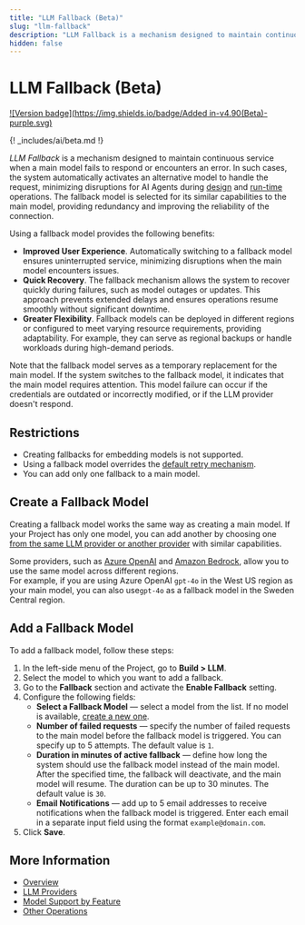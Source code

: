 ```yaml
---
title: "LLM Fallback (Beta)"
slug: "llm-fallback"
description: "LLM Fallback is a mechanism designed to maintain continuous service when a main model fails to respond or encounters an error."
hidden: false
---
```


# LLM Fallback (Beta)

[![Version badge](https://img.shields.io/badge/Added in-v4.90(Beta)-purple.svg)](../../../release-notes/4.90.md)

{! _includes/ai/beta.md !}

_LLM Fallback_ is a mechanism designed to maintain continuous service when a main model fails to respond or encounters an error. 
In such cases, the system automatically activates an alternative model to handle the request,
minimizing disruptions for AI Agents during [design](../generative-ai.md#design-time-generative-ai-features) and [run-time](../generative-ai.md#run-time-generative-ai-features) operations.
The fallback model is selected for its similar capabilities to the main model, providing redundancy and improving the reliability of the connection.

Using a fallback model provides the following benefits:

- **Improved User Experience**. Automatically switching to a fallback model ensures uninterrupted service, minimizing disruptions when the main model encounters issues.
- **Quick Recovery**. The fallback mechanism allows the system to recover quickly during failures, such as model outages or updates. This approach prevents extended delays and ensures operations resume smoothly without significant downtime.
- **Greater Flexibility**. Fallback models can be deployed in different regions or configured to meet varying resource requirements, providing adaptability. For example, they can serve as regional backups or handle workloads during high-demand periods.

Note that the fallback model serves as a temporary replacement for the main model.
If the system switches to the fallback model, it indicates that the main model requires attention.
This model failure can occur if the credentials are outdated or incorrectly modified, or if the LLM provider doesn't respond.

## Restrictions

- Creating fallbacks for embedding models is not supported.
- Using a fallback model overrides the [default retry mechanism](overview.md#retry-mechanism).
- You can add only one fallback to a main model.

## Create a Fallback Model

Creating a fallback model works the same way as creating a main model.
If your Project has only one model, you can add another by choosing one [from the same LLM provider or another provider](providers/all-providers.md) with similar capabilities.

Some providers, such as [Azure OpenAI](https://learn.microsoft.com/en-us/azure/ai-services/openai/concepts/models?tabs=python-secure%2Cglobal-standard%2Cstandard-chat-completions) and [Amazon Bedrock](https://docs.aws.amazon.com/bedrock/latest/userguide/models-regions.html), allow you to use the same model across different regions.  
For example, if you are using Azure OpenAI `gpt-4o` in the West US region as your main model, you can also use`gpt-4o` as a fallback model in the Sweden Central region.

## Add a Fallback Model

To add a fallback model, follow these steps:

1. In the left-side menu of the Project, go to **Build > LLM**.
2. Select the model to which you want to add a fallback.
3. Go to the **Fallback** section and activate the **Enable Fallback** setting.
4. Configure the following fields:
    - **Select a Fallback Model** — select a model from the list. If no model is available, [create a new one](#create-a-fallback-model).
    - **Number of failed requests** — specify the number of failed requests to the main model before the fallback model is triggered. You can specify up to 5 attempts. The default value is `1`.
    - **Duration in minutes of active fallback** — define how long the system should use the fallback model instead of the main model. After the specified time, the fallback will deactivate, and the main model will resume. The duration can be up to 30 minutes. The default value is `30`.
    - **Email Notifications** — add up to 5 email addresses to receive notifications when the fallback model is triggered. Enter each email in a separate input field using the format `example@domain.com`.
5. Click **Save**.

## More Information

- [Overview](overview.md)
- [LLM Providers](providers/all-providers.md)
- [Model Support by Feature](model-support-by-feature.md)
- [Other Operations](other-operations.md)